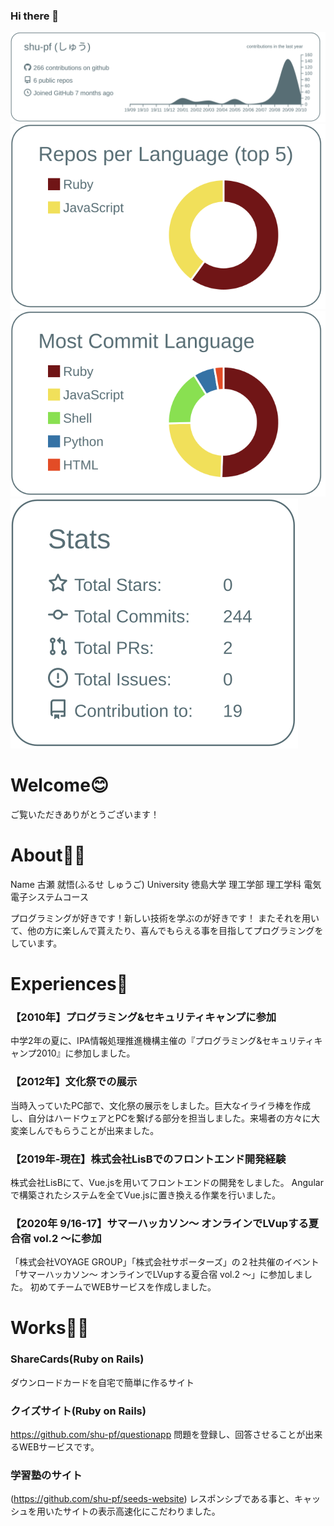 ### Hi there 👋

[![](https://raw.githubusercontent.com/shu-pf/shu-pf/main/profile-summary-card-output/default/0-profile-details.svg)](https://github.com/vn7n24fzkq/github-profile-summary-cards)
[![](https://raw.githubusercontent.com/shu-pf/shu-pf/main/profile-summary-card-output/default/1-repos-per-language.svg)](https://github.com/vn7n24fzkq/github-profile-summary-cards)
[![](https://raw.githubusercontent.com/shu-pf/shu-pf/main/profile-summary-card-output/default/2-most-commit-language.svg)](https://github.com/vn7n24fzkq/github-profile-summary-cards)
[![](https://raw.githubusercontent.com/shu-pf/shu-pf/main/profile-summary-card-output/default/3-stats.svg)](https://github.com/vn7n24fzkq/github-profile-summary-cards)

# Welcome😊
ご覧いただきありがとうございます！

# About🧍‍♂️
Name	古瀬 就悟(ふるせ しゅうご)
University	徳島大学 理工学部 理工学科 電気電子システムコース

プログラミングが好きです！新しい技術を学ぶのが好きです！
またそれを用いて、他の方に楽しんで貰えたり、喜んでもらえる事を目指してプログラミングをしています。

# Experiences📔
### 【2010年】プログラミング&セキュリティキャンプに参加
中学2年の夏に、IPA情報処理推進機構主催の『プログラミング&セキュリティキャンプ2010』に参加しました。

### 【2012年】文化祭での展示
当時入っていたPC部で、文化祭の展示をしました。巨大なイライラ棒を作成し、自分はハードウェアとPCを繋げる部分を担当しました。来場者の方々に大変楽しんでもらうことが出来ました。

### 【2019年-現在】株式会社LisBでのフロントエンド開発経験
株式会社LisBにて、Vue.jsを用いてフロントエンドの開発をしました。
Angularで構築されたシステムを全てVue.jsに置き換える作業を行いました。

### 【2020年 9/16-17】サマーハッカソン〜 オンラインでLVupする夏合宿 vol.2 〜に参加
「株式会社VOYAGE GROUP」「株式会社サポーターズ」の２社共催のイベント「サマーハッカソン〜 オンラインでLVupする夏合宿 vol.2 〜」に参加しました。
初めてチームでWEBサービスを作成しました。

# Works👨‍🔧
### ShareCards(Ruby on Rails)
ダウンロードカードを自宅で簡単に作るサイト

### クイズサイト(Ruby on Rails)
https://github.com/shu-pf/questionapp
問題を登録し、回答させることが出来るWEBサービスです。

### 学習塾のサイト
(https://github.com/shu-pf/seeds-website)
レスポンシブである事と、キャッシュを用いたサイトの表示高速化にこだわりました。

<!--
**shu-pf/shu-pf** is a ✨ _special_ ✨ repository because its `README.md` (this file) appears on your GitHub profile.

Here are some ideas to get you started:

- 🔭 I’m currently working on ...
- 🌱 I’m currently learning ...
- 👯 I’m looking to collaborate on ...
- 🤔 I’m looking for help with ...
- 💬 Ask me about ...
- 📫 How to reach me: ...
- 😄 Pronouns: ...
- ⚡ Fun fact: ...
-->
